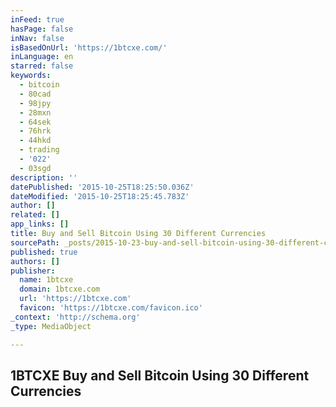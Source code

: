 ```yaml
---
inFeed: true
hasPage: false
inNav: false
isBasedOnUrl: 'https://1btcxe.com/'
inLanguage: en
starred: false
keywords:
  - bitcoin
  - 80cad
  - 98jpy
  - 28mxn
  - 64sek
  - 76hrk
  - 44hkd
  - trading
  - '022'
  - 03sgd
description: ''
datePublished: '2015-10-25T18:25:50.036Z'
dateModified: '2015-10-25T18:25:45.783Z'
author: []
related: []
app_links: []
title: Buy and Sell Bitcoin Using 30 Different Currencies
sourcePath: _posts/2015-10-23-buy-and-sell-bitcoin-using-30-different-currencies.md
published: true
authors: []
publisher:
  name: 1btcxe
  domain: 1btcxe.com
  url: 'https://1btcxe.com'
  favicon: 'https://1btcxe.com/favicon.ico'
_context: 'http://schema.org'
_type: MediaObject

---
```

<article style=""><h1>1BTCXE Buy and Sell Bitcoin Using 30 Different Currencies</h1></article>